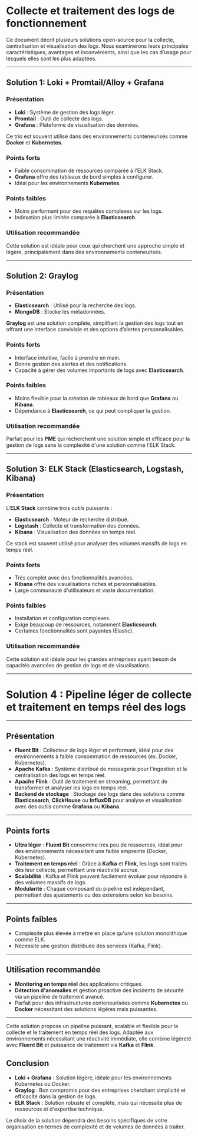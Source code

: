 # Collecte et traitement des logs de fonctionnement

Ce document décrit plusieurs solutions open-source pour la collecte, centralisation et visualisation des logs. Nous examinerons leurs principales caractéristiques, avantages et inconvénients, ainsi que les cas d’usage pour lesquels elles sont les plus adaptées.

---

## Solution 1: **Loki + Promtail/Alloy + Grafana**

### Présentation
- **Loki** : Système de gestion des logs léger.
- **Promtail** : Outil de collecte des logs.
- **Grafana** : Plateforme de visualisation des données.

Ce trio est souvent utilisé dans des environnements conteneurisés comme **Docker** et **Kubernetes**.

### Points forts
- Faible consommation de ressources comparée à l’ELK Stack.
- **Grafana** offre des tableaux de bord simples à configurer.
- Idéal pour les environnements **Kubernetes**.

### Points faibles
- Moins performant pour des requêtes complexes sur les logs.
- Indexation plus limitée comparée à **Elasticsearch**.

### Utilisation recommandée
Cette solution est idéale pour ceux qui cherchent une approche simple et légère, principalement dans des environnements conteneurisés.

---

## Solution 2: **Graylog**

### Présentation
- **Elasticsearch** : Utilisé pour la recherche des logs.
- **MongoDB** : Stocke les métadonnées.

**Graylog** est une solution complète, simplifiant la gestion des logs tout en offrant une interface conviviale et des options d’alertes personnalisables.

### Points forts
- Interface intuitive, facile à prendre en main.
- Bonne gestion des alertes et des notifications.
- Capacité à gérer des volumes importants de logs avec **Elasticsearch**.

### Points faibles
- Moins flexible pour la création de tableaux de bord que **Grafana** ou **Kibana**.
- Dépendance à **Elasticsearch**, ce qui peut compliquer la gestion.

### Utilisation recommandée
Parfait pour les **PME** qui recherchent une solution simple et efficace pour la gestion de logs sans la complexité d'une solution comme l'ELK Stack.

---

## Solution 3: **ELK Stack** (Elasticsearch, Logstash, Kibana)

### Présentation
L’**ELK Stack** combine trois outils puissants :
- **Elasticsearch** : Moteur de recherche distribué.
- **Logstash** : Collecte et transformation des données.
- **Kibana** : Visualisation des données en temps réel.

Ce stack est souvent utilisé pour analyser des volumes massifs de logs en temps réel.

### Points forts
- Très complet avec des fonctionnalités avancées.
- **Kibana** offre des visualisations riches et personnalisables.
- Large communauté d'utilisateurs et vaste documentation.

### Points faibles
- Installation et configuration complexes.
- Exige beaucoup de ressources, notamment **Elasticsearch**.
- Certaines fonctionnalités sont payantes (Elastic).

### Utilisation recommandée
Cette solution est idéale pour les grandes entreprises ayant besoin de capacités avancées de gestion de logs et de visualisations.

---

# Solution 4 : Pipeline léger de collecte et traitement en temps réel des logs

---

## Présentation

- **Fluent Bit** : Collecteur de logs léger et performant, idéal pour des environnements à faible consommation de ressources (ex. Docker, Kubernetes).
- **Apache Kafka** : Système distribué de messagerie pour l'ingestion et la centralisation des logs en temps réel.
- **Apache Flink** : Outil de traitement en streaming, permettant de transformer et analyser les logs en temps réel.
- **Backend de stockage** : Stockage des logs dans des solutions comme **Elasticsearch**, **ClickHouse** ou **InfluxDB** pour analyse et visualisation avec des outils comme **Grafana** ou **Kibana**.

---

## Points forts

- **Ultra léger** : **Fluent Bit** consomme très peu de ressources, idéal pour des environnements nécessitant une faible empreinte (Docker, Kubernetes).
- **Traitement en temps réel** : Grâce à **Kafka** et **Flink**, les logs sont traités dès leur collecte, permettant une réactivité accrue.
- **Scalabilité** : Kafka et Flink peuvent facilement évoluer pour répondre à des volumes massifs de logs.
- **Modularité** : Chaque composant du pipeline est indépendant, permettant des ajustements ou des extensions selon les besoins.

---

## Points faibles

- Complexité plus élevée à mettre en place qu'une solution monolithique comme ELK.
- Nécessite une gestion distribuée des services (Kafka, Flink).

---

## Utilisation recommandée

- **Monitoring en temps réel** des applications critiques.
- **Détection d'anomalies** et gestion proactive des incidents de sécurité via un pipeline de traitement avancé.
- Parfait pour des infrastructures conteneurisées comme **Kubernetes** ou **Docker** nécessitant des solutions légères mais puissantes.

---

Cette solution propose un pipeline puissant, scalable et flexible pour la collecte et le traitement en temps réel des logs. Adaptée aux environnements nécessitant une réactivité immédiate, elle combine légèreté avec **Fluent Bit** et puissance de traitement via **Kafka** et **Flink**.


## Conclusion

- **Loki + Grafana** : Solution légère, idéale pour les environnements Kubernetes ou Docker.
- **Graylog** : Bon compromis pour des entreprises cherchant simplicité et efficacité dans la gestion de logs.
- **ELK Stack** : Solution robuste et complète, mais qui nécessite plus de ressources et d'expertise technique.

Le choix de la solution dépendra des besoins spécifiques de votre organisation en termes de complexité et de volumes de données à traiter.
